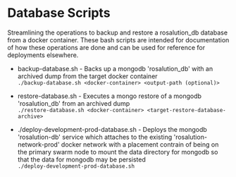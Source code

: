 # Database Scripts

Streamlining the operations to backup and restore a rosalution_db database from a docker container.
These bash scripts are intended for documentation of how these operations are done and can be used
for reference for deployments elsewhere.

* backup-database.sh - Backs up a mongodb 'rosalution_db' with an archived dump from the target docker container  
`./backup-database.sh <docker-container> <output-path (optional)>`

* restore-database.sh - Executes a mongo restore of a mongodb 'rosalution_db' from an archived dump  
`./restore-database.sh <docker-container> <target-restore-database-archive>`

* ./deploy-development-prod-database.sh - Deploys the mongodb 'rosalution-db' service which attaches
to the existing 'rosalution-network-prod' docker network with a placement contrain of being on the
primary swarm node to mount the data directory for mongodb so that the data for mongodb may be persisted  
`./deploy-development-prod-database.sh`

